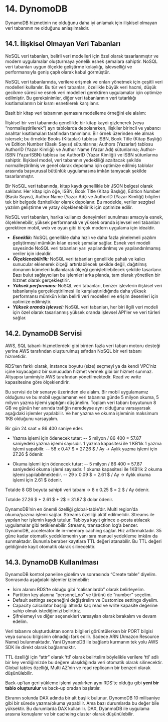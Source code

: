 ﻿# 14. DynomoDB
DynamoDB hizmetinin ne olduğunu daha iyi anlamak için ilişkisel olmayan veri tabanının ne olduğunu anlaşılmalıdır.

## 14.1. İlişkisel Olmayan Veri Tabanları
NoSQL veri tabanları, belirli veri modelleri için özel olarak tasarlanmıştır ve modern uygulamalar oluşturmaya yönelik esnek şemalara sahiptir. NoSQL veri tabanları uygun ölçekte geliştirme kolaylığı, işlevselliği ve performansıyla geniş çaplı olarak kabul görmüştür. 

NoSQL veri tabanlarında, verilere erişmek ve onları yönetmek için çeşitli veri modelleri kullanılır. Bu tür veri tabanları, özellikle büyük veri hacmi, düşük gecikme süresi ve esnek veri modelleri gerektiren uygulamalar için optimize edilmiştir. Bu gereksinimler, diğer veri tabanlarının veri tutarlılığı kısıtlamalarının bir kısmı esnetilerek karşılanır. 

Basit bir kitap veri tabanının şemasını modelleme örneğini ele alalım: 

İlişkisel bir veri tabanında genellikle bir kitap kaydı gizlenerek (veya “normalleştirilerek”) ayrı tablolarda depolanırken, ilişkiler birincil ve yabancı anahtar kısıtlamaları tarafından tanımlanır. Bir örnek üzerinden ele almak istersek; bu örnekte Books (Kitaplar) tablosu ISBN, Book Title (Kitap Başlığı) ve Edition Number (Baskı Sayısı) sütunlarına; Authors (Yazarlar) tablosu AuthorID (Yazar Kimliği) ve Author Name (Yazar Adı) sütunlarına; Author-ISBN (YazarISBN) tablosu ise AuthorID (Yazar Kimliği) ve ISBN sütunlarına sahiptir. İlişkisel model, veri tabanının yedekliliği azaltacak şekilde normalleştirilmiş ve genel olarak depolama için optimize edilmiş tablolar arasında başvurusal bütünlük uygulamasına imkân tanıyacak şekilde tasarlanmıştır. 

Bir NoSQL veri tabanında, kitap kaydı genellikle bir JSON belgesi olarak saklanır. Her kitap için öğe, ISBN, Book Title (Kitap Başlığı), Edition Number (Baskı Sayısı), Author Name (Yazar Adı) ve AuthorID (Yazar Kimliği) bilgileri tek bir belgede öznitelikler olarak depolanır. Bu modelde, veriler sezgisel yazılım geliştirme ve yatay ölçeklenebilirlik için optimize edilir. 

NoSQL veri tabanları, harika kullanıcı deneyimleri sunulması amacıyla esnek, ölçeklenebilir, yüksek performanslı ve yüksek oranda işlevsel veri tabanları gerektiren mobil, web ve oyun gibi birçok modern uygulama için idealdir.

- ***Esneklik:*** NoSQL genellikle daha hızlı ve daha fazla yinelemeli yazılım geliştirmeyi mümkün kılan esnek şemalar sağlar. Esnek veri modeli sayesinde NoSQL veri tabanları yarı yapılandırılmış ve yapılandırılmamış veriler için idealdir.
- ***Ölçeklenebilirlik:*** NoSQL veri tabanları genellikle pahalı ve kalıcı sunucular eklenerek ölçeği artırılabilecek şekilde değil, dağıtılmış donanım kümeleri kullanılarak ölçeği genişletilebilecek şekilde tasarlanır. Bazı bulut sağlayıcıları bu işlemleri arka planda, tam olarak yönetilen bir hizmet olarak gerçekleştirir.
- ***Yüksek performans:*** NoSQL veri tabanları, benzer işlevlerin ilişkisel veri tabanlarıyla gerçekleştirilmesi ile karşılaştırıldığında daha yüksek performansı mümkün kılan belirli veri modelleri ve erişim desenleri için optimize edilmiştir.
- ***Yüksek oranda işlevsel:*** NoSQL veri tabanları, her biri ilgili veri modeli için özel olarak tasarlanmış yüksek oranda işlevsel API'ler ve veri türleri sağlar.

## 14.2. DynamoDB Servisi
AWS, SQL tabanlı hizmetlerdeki gibi birden fazla veri tabanı motoru desteği yerine AWS tarafından oluşturulmuş sıfırdan NoSQL bir veri tabanı hizmetidir. 

RDS’ten farklı olarak, instance boyutu (size) seçmeyi ya da kendi VPC’niz içine koyacağınız bir sunucudan hizmet vermek gibi bir hizmet sunmaz. Altyapısı tamimiyle AWS tarafından yönetilmektedir. Read ve write kapasitesine göre ölçeklendirir. 

Bu servisi de bir senaryo üzerinden ele alalım. Bir mobil uygulamamız olduğunu ve bu mobil uygulamanın veri tabanına günde 5 milyon okuma, 5 milyon yazma işlemi yaptığını düşünelim. Toplam veri tabanı boyutunun 8 GB ve günün her anında trafiğin neredeyse aynı olduğunu varsayarsak aşağıdaki işlemler yapılabilir. Ve her yazma ve okuma işleminin maksimum 1KB olduğunu varsayalım. 

Bir gün 24 saat = 86 400 saniye eder.

- Yazma işlemi için ödenecek tutar:
-- 5 milyon / 86 400 = 57.87 saniyedeki yazma işlemi sayısıdır. 1 yazma kapasitesi ile 1 KB’lık 1 yazma işlemi yapabilir.
-- 58 x 0.47 $ = 27.26 $ / Ay → Aylık yazma işlemi için 27.26 $ ödenir.

- Okuma işlemi için ödenecek tutar:
-- 5 milyon / 86 400 = 57.87 saniyedeki okuma işlemi sayısıdır. 1 okuma kapasitesi ile 1KB’lik 2 okuma işlemi yapılabilmektedir.
-- 29 x 0.09 $ = 2.61 $ / Ay → Aylık okuma işlemi için 2.61 $ ödenir.

Totalde 8 GB boyuta sahipti veri tabanı → 8 x 0.25 $ = 2 $ / Ay ödenir. 

Totalde 27.26 $ + 2.61 $ + 2$ = 31.87 $ dolar ödenir.

DynamoDB’nin en önemli özelliği global-table’dır. Multi region’da okuma/yazma işlemi sağlar. Streams özelliği aktif edilmelidir. Streams ile yapılan her işlemin kaydı tutulur. Tabloya kayıt girince e-posta atılacak uygulamalar gibi tetiklenebilir. Streams, transaction log’a benzer. DynamoDB, accelerator ile in-memory caching sağlar. Hız arttırmaktadır. 35 güne kadar otomatik yedeklemenin yanı sıra manuel yedekleme imkânı da sunmaktadır. Bununla beraber kayıtlara TTL değeri atanabilir. Bu TTL değeri geldiğinde kayıt otomatik olarak silinecektir.

## 14.3. DynamoDB Kullanılması
DynamoDB kontrol paneline gidelim ve sonrasında “Create table” diyelim. Sonrasında aşağıdaki işlemler izlenebilir:

- İsim alanını RDS’te olduğu gibi “calisanlardb” olarak belirleyelim. 
- Partition key alanına “personel_no” ve türünü de “number” seçelim. 
- Default settings seçeneğini değiştirelim ve Customize settings diyelim. 
- Capacity calculator başlığı altında kaç read ve write kapasite değerine sahip olmak istediğimizi belirtiriz. 
- Şifrelemeyi ve diğer seçenekleri varsayılan olarak bırakalım ve devam edelim.

Veri tabanını oluşturduktan sonra bilgileri görüntülerken bir PORT bilgisi veya sunucu bilgisinin olmadığı fark edilir. Sadece ARN (Amazon Resource Name) bulunmaktadır. Yani DynamoDB ile bağlantı kurmanın tek yolu AWS SDK ile direkt olarak bağlanmaktır. 

TTL özelliği için “attr” olarak ‘ttl’ olarak belirtelim böylelikle verilere ‘ttl’ adlı bir key verdiğimizde bu değere ulaşıldığında veri otomatik olarak silinecektir. Global tables özelliği, Multi AZ’nin ve read replicanın bir benzeri olarak düşünülebilir. 

Back-up’tan geri yükleme işlemi yapılırken aynı RDS’te olduğu gibi **yeni bir tablo oluşturulur** ve back-up oradan başlatılır. 

Ekranın solunda DAX adında bir alt başlık bulunur. DynomoDB 10 milisaniye gibi bir sürede yazma/okuma yapabilir. Ama bazı durumlarda bu değer bile yüksektir. Bu durumlarda DAX kullanılır. DAX, DyanmoDB ile uygulama arasına konuşlanır ve bir cacheing cluster olarak düşünülebilir.

